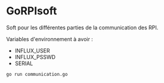 GoRPIsoft
=========

Soft pour les différentes parties de la communication des RPI.

Variables d'environnement à avoir :
 - INFLUX_USER
 - INFLUX_PSSWD
 - SERIAL

 ```bash
 go run communication.go
 ```
